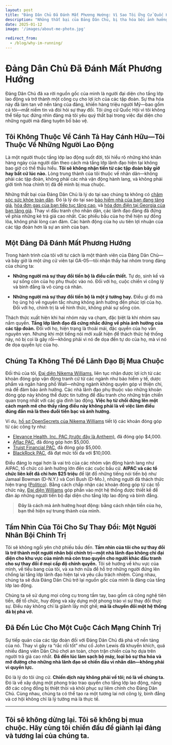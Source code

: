 ```yaml
---
layout: post
title: "Đảng Dân Chủ Đã Đánh Mất Phương Hướng: Vì Sao Tôi Ứng Cử Quốc Hội"
description: "Những thất bại của Đảng Dân Chủ, bị tha hóa bởi ảnh hưởng của các tập đoàn, đã thúc đẩy tôi chiến đấu để đưa đảng trở về nguồn gốc của mình."
date: 2025-01-12
image: '/images/about-me-photo.jpg'

redirect_from:
  - /blog/why-im-running/
---
```


# Đảng Dân Chủ Đã Đánh Mất Phương Hướng

Đảng Dân Chủ đã xa rời nguồn gốc của mình là người đại diện cho tầng lớp lao động và trở thành một công cụ cho lợi ích của các tập đoàn. Sự tha hóa này đã làm tan vỡ nền tảng của đảng, khiến hàng triệu người Mỹ—bao gồm cả tôi—mất niềm tin và đòi hỏi sự thay đổi. Tôi ứng cử Quốc Hội vì tôi không thể tiếp tục đứng nhìn đảng mà tôi yêu quý thất bại trong việc đại diện cho những người mà đảng tuyên bố bảo vệ.

## Tôi Không Thuộc Về Cánh Tả Hay Cánh Hữu—Tôi Thuộc Về Những Người Lao Động

Là một người thuộc tầng lớp lao động suốt đời, tôi hiểu rõ những khó khăn hàng ngày của người dân theo cách mà tầng lớp lãnh đạo hiện tại không bao giờ có thể thấu hiểu. **Tôi sẽ không nhận tiền từ các tập đoàn bây giờ hay bất cứ lúc nào.** Lòng trung thành của tôi thuộc về nhân dân—không phải các tập đoàn, không phải các nhà vận động hành lang, và không phải giới tinh hoa chính trị đã để mình bị mua chuộc.

Những thất bại của Đảng Dân Chủ là lý do tại sao chúng ta không có [chăm sóc sức khỏe toàn dân](https://www.fec.gov/data/receipts/?cycle=2024&data_type=processed&committee_id=C00752584&contributor_name=C00197228&two_year_transaction_period=2024&line_number=F3-11C). Đó là lý do tại sao [bảo hiểm nhà của bạn đang tăng giá](https://www.fec.gov/data/receipts/?cycle=2024&data_type=processed&committee_id=C00752584&contributor_name=C00040253&two_year_transaction_period=2024&line_number=F3-11C), [hóa đơn gas của bạn tiếp tục tăng cao](https://www.fec.gov/data/receipts/?cycle=2024&data_type=processed&committee_id=C00752584&contributor_name=gas&two_year_transaction_period=2024&line_number=F3-11C), và [hóa đơn điện tại Georgia của bạn tăng giá](https://www.fec.gov/data/receipts/?cycle=2024&data_type=processed&committee_id=C00752584&contributor_name=C00119776&two_year_transaction_period=2024&line_number=F3-11C). Thay vì đấu tranh cho nhân dân, các lãnh đạo đảng đã đứng về phía những kẻ trả giá cao nhất. Các phiếu bầu của họ thể hiện sự đồng lõa, không phải lòng can đảm. Các hành động của họ ưu tiên lợi nhuận của các tập đoàn hơn là sự an sinh của bạn.

## Một Đảng Đã Đánh Mất Phương Hướng

Trong hành trình của tôi với tư cách là một thành viên của Đảng Dân Chủ—và bây giờ là một ứng cử viên tại GA-05—tôi nhận thấy hai nhóm trong đảng của chúng ta:

- **Những người mà sự thay đổi tiến bộ là điều cần thiết.** Tự do, sinh kế và sự sống còn của họ phụ thuộc vào nó. Đối với họ, cuộc chiến vì công lý và bình đẳng là vô cùng cá nhân.

- **Những người mà sự thay đổi tiến bộ là một ý tưởng hay.** Điều gì đó mà họ ủng hộ về nguyên tắc nhưng không ảnh hưởng đến phúc lợi của họ. Đối với họ, chính trị là về hình thức, không phải sự sống còn.

Thách thức xuất hiện khi hai nhóm này va chạm, đặc biệt là khi nhóm sau nắm quyền. **Tầng lớp lãnh đạo đã cứng nhắc đứng về phía ảnh hưởng của các tập đoàn.** Đối với họ, hiện trạng là thoải mái, đặc quyền của họ vẫn nguyên vẹn. Nhưng khi một tiếng nói mới xuất hiện để thách thức hệ thống này, nó bị coi là gây rối—không phải vì nó đe dọa đến tự do của họ, mà vì nó đe dọa quyền lực của họ.

## Chúng Ta Không Thể Để Lãnh Đạo Bị Mua Chuộc

Đối thủ của tôi, [Đại diện Nikema Williams](https://www.opensecrets.org/members-of-congress/nikema-williams/summary?cid=N00047361), liên tục nhận được lợi ích từ các khoản đóng góp vận động tranh cử từ các ngành như bảo hiểm y tế, dược phẩm và ngân hàng phố Wall—những ngành không quyên góp vì thiện chí, mà để đảm bảo ảnh hưởng. Các nhà lãnh đạo phụ thuộc vào những khoản đóng góp này không thể được tin tưởng để đấu tranh cho những trận chiến quan trọng nhất với các gia đình lao động. **Việc họ từ chối đứng lên một cách mạnh mẽ cho thấy rằng điều này không phải là về việc làm điều đúng đắn mà là theo đuổi tiền bạc và ảnh hưởng.**

Ví dụ, [hồ sơ OpenSecrets của Nikema Williams](https://www.opensecrets.org/members-of-congress/nikema-williams/summary?cid=N00047361) tiết lộ các khoản đóng góp từ các công ty như:

- [Elevance Health, Inc. PAC (trước đây là Anthem)](https://www.fec.gov/data/receipts/?cycle=2024&data_type=processed&committee_id=C00752584&contributor_name=C00197228&two_year_transaction_period=2024&line_number=F3-11C), đã đóng góp $4,000.
- [Aflac PAC](https://www.fec.gov/data/receipts/?cycle=2024&data_type=processed&committee_id=C00752584&contributor_name=C00034157&two_year_transaction_period=2024&line_number=F3-11C), đã đóng góp hơn $5,000.
- [Truist Financial PAC](https://www.fec.gov/data/receipts/?cycle=2024&data_type=processed&committee_id=C00752584&contributor_name=C00386524&two_year_transaction_period=2024&line_number=F3-11C), đã đóng góp $5,000.
- [BlackRock PAC](https://www.fec.gov/data/receipts/?cycle=2024&data_type=processed&committee_id=C00752584&contributor_name=C00479246&two_year_transaction_period=2024&line_number=F3-11C), đã đạt mức tối đa với $10,000.

Điều đáng lo ngại hơn là vai trò của các nhóm vận động hành lang như AIPAC, tổ chức có ảnh hưởng lớn đến các cuộc bầu cử. **AIPAC và các tổ chức liên kết đã chi hơn $25 triệu** để lật đổ những tiếng nói tiến bộ như Jamaal Bowman (D-N.Y.) và Cori Bush (D-Mo.), những người đã thách thức hiện trạng ([Politico](https://www.politico.com/news/2024/08/13/progressives-aipac-elections-threat-00173709)). Bằng cách chấp nhận các khoản đóng góp từ các tổ chức này, [Đại diện Williams](https://www.opensecrets.org/members-of-congress/nikema-williams/summary?cid=N00047361) góp phần vào một hệ thống được thiết kế để đàn áp những người tiến bộ đại diện cho tầng lớp lao động và bình đẳng.

> **Đây là cách mà ảnh hưởng hoạt động: bằng cách nhận tiền của họ, bạn thể hiện sự trung thành của mình.**

## Tầm Nhìn Của Tôi Cho Sự Thay Đổi: Một Người Nhân Bội Chính Trị

Tôi sẽ không ngồi yên chờ phiếu bầu đến. **Tầm nhìn của tôi cho sự thay đổi là trở thành một người nhân bội chính trị—một nhà lãnh đạo không chỉ đại diện cho khu vực của mình mà còn trao quyền cho người khác đấu tranh cho sự thay đổi ở mọi cấp độ chính quyền.** Tôi sẽ hướng về khu vực của mình, về tiểu bang của tôi, và xa hơn nữa để hỗ trợ những người đứng lên chống lại tầng lớp lãnh đạo hiện tại và yêu cầu trách nhiệm. Cùng nhau, chúng ta sẽ đưa Đảng Dân Chủ trở lại nguồn gốc của mình là đảng của tầng lớp lao động.

Chúng ta sẽ sử dụng mọi công cụ trong tầm tay, bao gồm cả công nghệ tiên tiến, để tổ chức, huy động và xây dựng một phong trào vì sự thay đổi thực sự. Điều này không chỉ là giành lấy một ghế; **mà là chuyển đổi một hệ thống đã bị phá vỡ.**

## Đã Đến Lúc Cho Một Cuộc Cách Mạng Chính Trị

Sự tiếp quản của các tập đoàn đối với Đảng Dân Chủ đã phá vỡ nền tảng của nó. Thay vì gây ra “rắc rối tốt” như cố John Lewis đã khuyến khích, quá nhiều đảng viên Dân Chủ chơi an toàn, chọn trận chiến của họ dựa trên người trả giá cao nhất. **Đã đến lúc làm sạch bộ máy, loại bỏ sự tha hóa và mở đường cho những nhà lãnh đạo sẽ chiến đấu vì nhân dân—không phải vì quyền lực.**

Đó là lý do tôi ứng cử. **Chiến dịch này không phải về tôi; nó là về chúng ta.** Đó là về xây dựng một phong trào trao quyền cho tầng lớp lao động, nâng đỡ các cộng đồng bị thiệt thòi và khôi phục sự liêm chính cho Đảng Dân Chủ. Cùng nhau, chúng ta có thể tạo ra một tương lai nơi công lý, bình đẳng và cơ hội không chỉ là lý tưởng mà là thực tế.

---

## **Tôi sẽ không dừng lại. Tôi sẽ không bị mua chuộc. Hãy cùng tôi chiến đấu để giành lại đảng và tương lai của chúng ta.**
